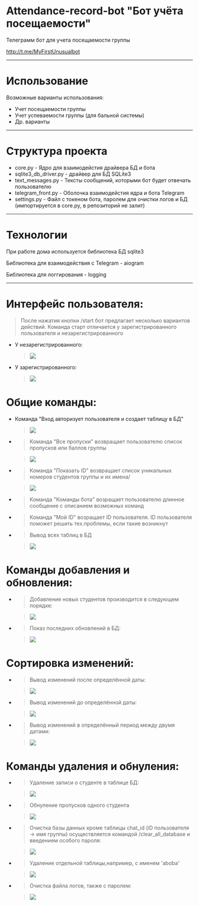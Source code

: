 # Attendance-record-bot    "Бот учёта посещаемости"
Телеграмм бот для учета посещаемости группы
 
http://t.me/MyFirstUnusualbot
____
Использование
===========
Возможные варианты использования:
- Учет посещаемости группы
- Учет успеваемости группы (для бальной системы)
- Др. варианты 
____
Структура проекта
========
- core.py - Ядро для взаимодейстия драйвера БД и бота
- sqlite3_db_driver.py - драйвер для БД SQLite3
- text_messages.py - Тексты сообщений, которыми бот будет отвечать пользователю
- telegram_front.py - Оболочка взаимодейстия ядра и бота Telegram
- settings.py - Файл с токеном бота, паролем для очистки логов и БД (импортируется в core.py, в репозиторий не залит)
____
Технологии
===========
При работе дома используется библиотека БД sqlite3

Библиотека для взаимодействия с Telegram - aiogram

Библиотека для логгирования - logging
____
Интерфейс пользователя:
===========

>
>После нажатия кнопки /start бот предлагает несколько вариантов действий.
Команда старт отличается у зарегистрированного пользователя и незарегистрированного
- У незарегистрированного:
  ><img src='Pictures/7.png'/>
- У зарегистрированного:
  ><img src='Pictures/8.png'/>

Общие команды:
===========
- Команда "Вход авторизует пользователя и создает таблицу в БД"

  ><img src="Pictures/2.png"/>

- >Команда "Все пропуски" возвращает пользователю список пропусков или баллов группы     

  ><img src="Pictures/3.png"/>

- >Команда "Показать ID" возвращает список уникальных номеров студентов группы и их имена/

  ><img src="Pictures/4.png"/>

- >Команда "Команды бота" возращает пользователю длинное сообщение с описанием возможных команд

- >Команда "Мой ID" возращает ID пользователя. ID пользователя поможет решить тех.проблемы, если такие возникнут

- >Вывод всех таблиц в БД

  ><img src='Pictures/16.png'/>

Команды добавления и обновления:
===========
- >Добавление новых студентов производится в следующем порядке:

  ><img src="Pictures/5.png"/>

- >Показ последних обновлений в БД:

  ><img src='Pictures/6.png'/>

Сортировка изменений:
===========
- >Вывод изменений после определённой даты:

  ><img src='Pictures/9.png'/>

- >Вывод изменений до определённой даты:

  ><img src='Pictures/10.png'/>

- >Вывод изменений в определённый период между двумя датами:

  ><img src='Pictures/11.png'/>

Команды удаления и обнуления:
===========
- >Удаление записи о студенте в таблице БД:

  ><img src='Pictures/12.png'/>

- >Обнуление пропусков одного студента

  ><img src='Pictures/13.png'/>

- >Очистка базы данных кроме таблицы chat_id (iD пользователя -> имя группы) осуществляется командой /clear_all_database и введением особого пароля:

  ><img src='Pictures/14.png'/>

- >Удаление отдельной таблицы,например, с именем 'aboba'

  ><img src='Pictures/15.png'/>

- >Очистка файла логов, также с паролем:

  ><img src='Pictures/18.png'/>

